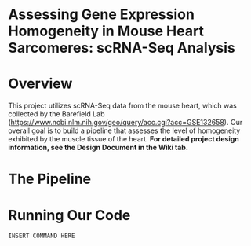 # Assessing Gene Expression Homogeneity in Mouse Heart Sarcomeres: scRNA-Seq Analysis

# Overview
This project utilizes scRNA-Seq data from the mouse heart, which was collected by the Barefield Lab (https://www.ncbi.nlm.nih.gov/geo/query/acc.cgi?acc=GSE132658). Our overall goal is to build a pipeline that assesses the level of homogeneity exhibited by the muscle tissue of the heart. **For detailed project design information, see the Design Document in the Wiki tab.**

# The Pipeline

# Running Our Code
```
INSERT COMMAND HERE
```
